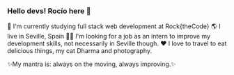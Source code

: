 ### Hello devs! Rocío here 👋

🚀 I'm currently studying full stack web development at Rock{theCode}
🌎 I live in Seville, Spain
👩‍💻 I'm looking for a job as an intern to improve my development skills, not necessarily in Seville though.
❤ I love to travel to eat delicious things, my cat Dharma and photography.

✨My mantra is: always on the moving, always improving.✨
